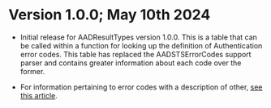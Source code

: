 # Version 1.0.0; May 10th 2024
 - Initial release for AADResultTypes version 1.0.0. This is a table that can be called within a function for looking up the definition of Authentication error codes. This table has replaced the AADSTSErrorCodes support parser and contains greater information about each code over the former.

 - For information pertaining to error codes with a description of other, [see this article](https://cloudbrothers.info/en/entra-id-azure-ad-signin-errors/).